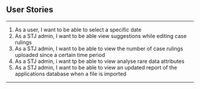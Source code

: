 
## User Stories
-------------
1. As a user, I want to be able to select a specific date 
2. As a STJ admin, I want to be able view suggestions while editing case rulings 
3. As a STJ admin, I want to be able to view the number of case rulings uploaded since a certain time period
4. As a STJ admin, i want tp be able to view analyse rare data attributes 
5. As a STJ admin, I want to be able to view an updated report of the applications database when a file is imported
---------------------------------------------------------------------------------------------------------

